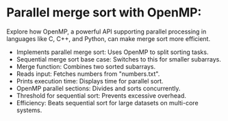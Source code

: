 # Parallel merge sort with OpenMP:
Explore how OpenMP, a powerful API supporting parallel processing in languages like C, C++, and Python, can make merge sort more efficient.
- Implements parallel merge sort: Uses OpenMP to split sorting tasks.
- Sequential merge sort base case: Switches to this for smaller subarrays.
- Merge function: Combines two sorted subarrays.
- Reads input: Fetches numbers from "numbers.txt".
- Prints execution time: Displays time for parallel sort.
- OpenMP parallel sections: Divides and sorts concurrently.
- Threshold for sequential sort: Prevents excessive overhead.
- Efficiency: Beats sequential sort for large datasets on multi-core systems.
